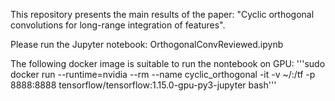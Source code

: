 This repository presents the main results of the paper: "Cyclic orthogonal convolutions for long-range integration of features".

Please run the Jupyter notebook: OrthogonalConvReviewed.ipynb

The following docker image is suitable to run the nontebook on GPU: 
'''sudo docker run --runtime=nvidia --rm --name cyclic_orthogonal -it -v ~/:/tf -p 8888:8888 tensorflow/tensorflow:1.15.0-gpu-py3-jupyter bash'''
